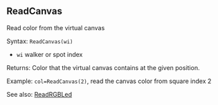 ## ReadCanvas

Read color from the virtual canvas

Syntax: `ReadCanvas(wi)`

* `wi` walker or spot index

Returns: Color that the virtual canvas contains at the given position.

Example: `col=ReadCanvas(2)`, read the canvas color from square index 2

See also: [ReadRGBLed](/api-native-functions/readrgbled.md)


